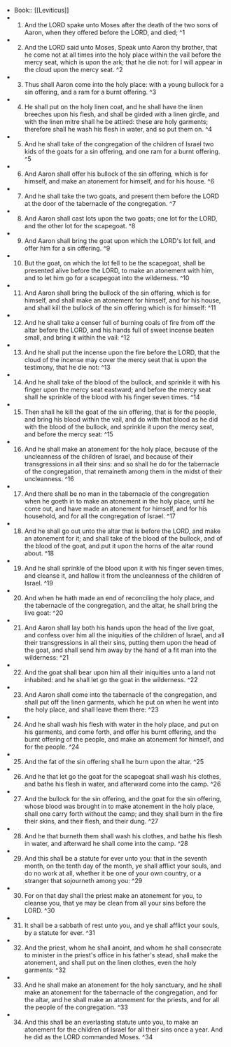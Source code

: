 - Book:: [[Leviticus]]
- 1. And the LORD spake unto Moses after the death of the two sons of Aaron, when they offered before the LORD, and died; ^1
- 2. And the LORD said unto Moses, Speak unto Aaron thy brother, that he come not at all times into the holy place within the vail before the mercy seat, which is upon the ark; that he die not: for I will appear in the cloud upon the mercy seat. ^2
- 3. Thus shall Aaron come into the holy place: with a young bullock for a sin offering, and a ram for a burnt offering. ^3
- 4. He shall put on the holy linen coat, and he shall have the linen breeches upon his flesh, and shall be girded with a linen girdle, and with the linen mitre shall he be attired: these are holy garments; therefore shall he wash his flesh in water, and so put them on. ^4
- 5. And he shall take of the congregation of the children of Israel two kids of the goats for a sin offering, and one ram for a burnt offering. ^5
- 6. And Aaron shall offer his bullock of the sin offering, which is for himself, and make an atonement for himself, and for his house. ^6
- 7. And he shall take the two goats, and present them before the LORD at the door of the tabernacle of the congregation. ^7
- 8. And Aaron shall cast lots upon the two goats; one lot for the LORD, and the other lot for the scapegoat. ^8
- 9. And Aaron shall bring the goat upon which the LORD's lot fell, and offer him for a sin offering. ^9
- 10. But the goat, on which the lot fell to be the scapegoat, shall be presented alive before the LORD, to make an atonement with him, and to let him go for a scapegoat into the wilderness. ^10
- 11. And Aaron shall bring the bullock of the sin offering, which is for himself, and shall make an atonement for himself, and for his house, and shall kill the bullock of the sin offering which is for himself: ^11
- 12. And he shall take a censer full of burning coals of fire from off the altar before the LORD, and his hands full of sweet incense beaten small, and bring it within the vail: ^12
- 13. And he shall put the incense upon the fire before the LORD, that the cloud of the incense may cover the mercy seat that is upon the testimony, that he die not: ^13
- 14. And he shall take of the blood of the bullock, and sprinkle it with his finger upon the mercy seat eastward; and before the mercy seat shall he sprinkle of the blood with his finger seven times. ^14
- 15. Then shall he kill the goat of the sin offering, that is for the people, and bring his blood within the vail, and do with that blood as he did with the blood of the bullock, and sprinkle it upon the mercy seat, and before the mercy seat: ^15
- 16. And he shall make an atonement for the holy place, because of the uncleanness of the children of Israel, and because of their transgressions in all their sins: and so shall he do for the tabernacle of the congregation, that remaineth among them in the midst of their uncleanness. ^16
- 17. And there shall be no man in the tabernacle of the congregation when he goeth in to make an atonement in the holy place, until he come out, and have made an atonement for himself, and for his household, and for all the congregation of Israel. ^17
- 18. And he shall go out unto the altar that is before the LORD, and make an atonement for it; and shall take of the blood of the bullock, and of the blood of the goat, and put it upon the horns of the altar round about. ^18
- 19. And he shall sprinkle of the blood upon it with his finger seven times, and cleanse it, and hallow it from the uncleanness of the children of Israel. ^19
- 20. And when he hath made an end of reconciling the holy place, and the tabernacle of the congregation, and the altar, he shall bring the live goat: ^20
- 21. And Aaron shall lay both his hands upon the head of the live goat, and confess over him all the iniquities of the children of Israel, and all their transgressions in all their sins, putting them upon the head of the goat, and shall send him away by the hand of a fit man into the wilderness: ^21
- 22. And the goat shall bear upon him all their iniquities unto a land not inhabited: and he shall let go the goat in the wilderness. ^22
- 23. And Aaron shall come into the tabernacle of the congregation, and shall put off the linen garments, which he put on when he went into the holy place, and shall leave them there: ^23
- 24. And he shall wash his flesh with water in the holy place, and put on his garments, and come forth, and offer his burnt offering, and the burnt offering of the people, and make an atonement for himself, and for the people. ^24
- 25. And the fat of the sin offering shall he burn upon the altar. ^25
- 26. And he that let go the goat for the scapegoat shall wash his clothes, and bathe his flesh in water, and afterward come into the camp. ^26
- 27. And the bullock for the sin offering, and the goat for the sin offering, whose blood was brought in to make atonement in the holy place, shall one carry forth without the camp; and they shall burn in the fire their skins, and their flesh, and their dung. ^27
- 28. And he that burneth them shall wash his clothes, and bathe his flesh in water, and afterward he shall come into the camp. ^28
- 29. And this shall be a statute for ever unto you: that in the seventh month, on the tenth day of the month, ye shall afflict your souls, and do no work at all, whether it be one of your own country, or a stranger that sojourneth among you: ^29
- 30. For on that day shall the priest make an atonement for you, to cleanse you, that ye may be clean from all your sins before the LORD. ^30
- 31. It shall be a sabbath of rest unto you, and ye shall afflict your souls, by a statute for ever. ^31
- 32. And the priest, whom he shall anoint, and whom he shall consecrate to minister in the priest's office in his father's stead, shall make the atonement, and shall put on the linen clothes, even the holy garments: ^32
- 33. And he shall make an atonement for the holy sanctuary, and he shall make an atonement for the tabernacle of the congregation, and for the altar, and he shall make an atonement for the priests, and for all the people of the congregation. ^33
- 34. And this shall be an everlasting statute unto you, to make an atonement for the children of Israel for all their sins once a year. And he did as the LORD commanded Moses. ^34
